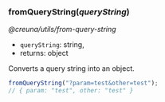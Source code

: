 ### fromQueryString(_queryString_)

_@creuna/utils/from-query-string_

* `queryString`: string,
* returns: object

Converts a query string into an object.

```js
fromQueryString("?param=test&other=test");
// { param: "test", other: "test" }
```
